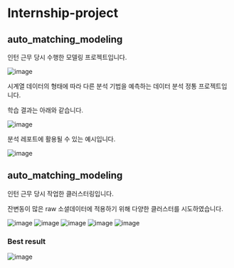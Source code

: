 # Internship-project

## auto_matching_modeling

인턴 근무 당시 수행한 모델링 프로젝트입니다.

![image](https://user-images.githubusercontent.com/55081331/201048416-8ca485a5-1c75-402b-9b1d-832abbb40bb8.png)

시계열 데이터의 형태에 따라 다른 분석 기법을 예측하는 데이터 분석 정통 프로젝트입니다.

학습 결과는 아래와 같습니다.

![image](https://user-images.githubusercontent.com/55081331/201048506-9b44bfac-a32b-45af-847f-c90441d66ba0.png)

분석 레포트에 활용될 수 있는 예시입니다.

![image](https://user-images.githubusercontent.com/55081331/201048915-d9d99308-b10a-4b2e-9411-186b41b0bf4b.png)


## auto_matching_modeling

인턴 근무 당시 작업한 클러스터링입니다.

잔변동이 많은 raw 소셜데이터에 적용하기 위해 다양한 클러스터를 시도하였습니다.

![image](https://user-images.githubusercontent.com/55081331/201049639-f6b00c3a-408d-475f-8045-de9fe3343064.png)
![image](https://user-images.githubusercontent.com/55081331/201049681-5169be72-c64e-4d67-a68a-85a02ab78694.png)
![image](https://user-images.githubusercontent.com/55081331/201049737-6d804247-1861-42a2-a683-fe2327892142.png)
![image](https://user-images.githubusercontent.com/55081331/201049778-5c1889c1-a5c3-4d1e-8229-2a1b274aefb6.png)
![image](https://user-images.githubusercontent.com/55081331/201049837-91340577-8708-43df-805a-752bc65b7525.png)

### Best result
![image](https://user-images.githubusercontent.com/55081331/201049937-64f79c4d-997f-4bab-b5d8-24256ad270cf.png)
